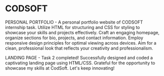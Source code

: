 # CODSOFT
PERSONAL PORTFOLIO - A personal portfolio website of CODSOFT internship task. Utilize HTML for structuring and CSS for styling to showcase your skills and projects effectively. Craft an engaging homepage, organize sections for bio, projects, and contact information. Employ responsive design principles for optimal viewing across devices. Aim for a clean, professional look that reflects your creativity and professionalism.

LANDING PAGE - Task 2 completed! Successfully designed and coded a captivating landing page using HTML/CSS. Grateful for the opportunity to showcase my skills at CodSoft. Let's keep innovating! 
